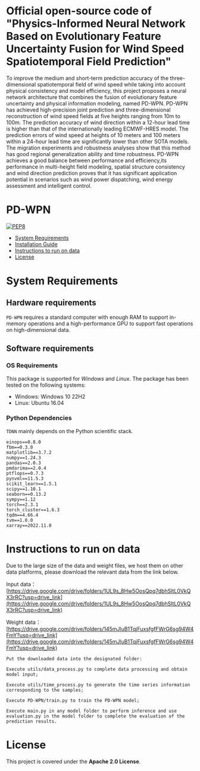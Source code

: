 # Official open-source code of "Physics-Informed Neural Network Based on Evolutionary Feature Uncertainty Fusion for Wind Speed Spatiotemporal Field Prediction"

To improve the medium and short-term prediction accuracy of the three-dimensional spatiotemporal field of wind speed while taking into account physical consistency and model efficiency, this project proposes a neural network architecture that combines the fusion of evolutionary feature uncertainty and physical information modeling, named PD-WPN. PD-WPN has achieved high-precision joint prediction and three-dimensional reconstruction of wind speed fields at five heights ranging from 10m to 100m. The prediction accuracy of wind direction within a 12-hour lead time is higher than that of the internationally leading ECMWF-HRES model. The prediction errors of wind speed at heights of 10 meters and 100 meters within a 24-hour lead time are significantly lower than other SOTA models. The migration experiments and robustness analyses show that this method has good regional generalization ability and time robustness. PD-WPN achieves a good balance between performance and efficiency,its performance in multi-height field modeling, spatial structure consistency and wind direction prediction proves that it has significant application potential in scenarios such as wind power dispatching, wind energy assessment and intelligent control.

# PD-WPN

[![PEP8](https://img.shields.io/badge/code%20style-pep8-orange.svg)](https://www.python.org/dev/peps/pep-0008/)

- [System Requirements](#system-requirements)
- [Installation Guide](#installation-guide)
- [Instructions to run on data](#Instructions-to-run-on-data)
- [License](#license)


# System Requirements
## Hardware requirements
`PD-WPN` requires a standard computer with enough RAM to support in-memory operations and a high-performance GPU to support fast operations on high-dimensional data.

## Software requirements
### OS Requirements
This package is supported for *Windows* and *Linux*. The package has been tested on the following systems:
+ Windows: Windows 10 22H2
+ Linux: Ubuntu 16.04

### Python Dependencies
`TDNN` mainly depends on the Python scientific stack.

```
einops==0.8.0
fbm==0.3.0
matplotlib==3.7.2
numpy==1.24.3
pandas==2.0.3
pmdarima==2.0.4
ptflops==0.7.3
pynvml==11.5.3
scikit_learn==1.5.1
scipy==1.10.1
seaborn==0.13.2
sympy==1.12
torch==2.3.1
torch_cluster==1.6.3
tqdm==4.66.4
tvm==1.0.0
xarray==2022.11.0
```

# Instructions to run on data

Due to the large size of the data and weight files, we host them on other data platforms, please download the relevant data from the link below.

Input data：[https://drive.google.com/drive/folders/1UL9s_8Hw5OosQpq7dbhSltL0VkQX3rRC?usp=drive_link](https://drive.google.com/drive/folders/1UL9s_8Hw5OosQpq7dbhSltL0VkQX3rRC?usp=drive_link)

Weight data：[https://drive.google.com/drive/folders/145mJluB1TqjFuxsfgfFWrG6sg94W4FmY?usp=drive_link](https://drive.google.com/drive/folders/145mJluB1TqjFuxsfgfFWrG6sg94W4FmY?usp=drive_link)

```
Put the downloaded data into the designated folder:

Execute utils/data_process.py to complete data processing and obtain model input;

Execute utils/time_process.py to generate the time series information corresponding to the samples;

Execute PD-WPN/train.py to train the PD-WPN model;

Execute main.py in any model folder to perform inference and use evaluation.py in the model folder to complete the evaluation of the prediction results.
```

# License

This project is covered under the **Apache 2.0 License**.
